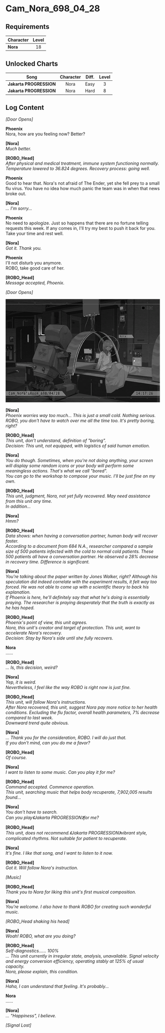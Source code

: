 # Cam_Nora_698_04_28
## Requirements
|Character|Level|
|---------|:---:|
|**Nora** | 18  |

## Unlocked Charts
|         Song          |Character|Diff.|Level|
|-----------------------|:-------:|:---:|:---:|
|**Jakarta PROGRESSION**|  Nora   |Easy |  3  |
|**Jakarta PROGRESSION**|  Nora   |Hard |  8  |

## Log Content
*\[Door Opens\]*

**Phoenix**<br>
Nora, how are you feeling now? Better?

**[Nora]**<br>
*Much better.*

**[ROBO_Head]**<br>
*After physical and medical treatment, immune system functioning normally. <br>
Temperature lowered to 36.824 degrees. Recovery process: going well.*

**Phoenix**<br>
Good to hear that. Nora's not afraid of The Ender, yet she fell prey to a small flu virus. You have no idea how much panic the team was in when that news broke out.

**[Nora]**<br>
*... I'm sorry...*

**Phoenix**<br>
No need to apologize. Just so happens that there are no fortune telling requests this week. If any comes in, I'll try my best to push it back for you. Take your time and rest well.

**[Nora]**<br>
*Got it. Thank you.*

**Phoenix**<br>
I'll not disturb you anymore.<br>
ROBO, take good care of her.

**[ROBO_Head]**<br>
*Message accepted, Phoenix.*

*\[Door Opens\]*

![noos2601.png](./attachments/noos2601.png)

**[Nora]**<br>
*Phoenix worries way too much... This is just a small cold. Nothing serious.<br>
ROBO, you don't have to watch over me all the time too. It's pretty boring, right?*

**[ROBO_Head]**<br>
*This unit, don't understand, definition of "boring".<br>
Decision: This unit, not equipped, with logistics of said human emotion.*

**[Nora]**<br>
*You do though. Sometimes, when you're not doing anything, your screen will display some random icons or your body will perform some meaningless actions. That's what we call "bored".<br>
You can go to the workshop to compose your music. I'll be just fine on my own.*

**[ROBO_Head]**<br>
*This unit, judgment, Nora, not yet fully recovered. May need assistance from this unit any time.<br>
In addition...*

**[Nora]**<br>
*Hmm?*

**[ROBO_Head]**<br>
*Data shows: when having a conversation partner, human body will recover faster.<br>
According to a document from 684 N.A., researcher compared a sample size of 500 patients infected with the cold to normal cold patients. These 500 patients all have a conversation partner. He observed a 28% decrease in recovery time. Difference is significant.*

**[Nora]**<br>
*You're talking about the paper written by Jones Walker, right? Although his speculation did indeed correlate with the experiment results, it felt way too forced. He was not able to come up with a scientific theory to back his explanation.<br>
If Phoenix is here, he'll definitely say that what he's doing is essentially praying. The researcher is praying desperately that the truth is exactly as he has hoped.*

**[ROBO_Head]**<br>
*Phoenix's point of view, this unit agrees.<br>
Nora, this unit's creator and target of protection. This unit, want to accelerate Nora's recovery.<br>
Decision: Stay by Nora's side until she fully recovers.*

**Nora**<br>
......

**[ROBO_Head]**<br>
*... Is, this decision, weird?*

**[Nora]**<br>
*Yep, it is weird.<br>
Nevertheless, I feel like the way ROBO is right now is just fine.*

**[ROBO_Head]**<br>
*This unit, will follow Nora's instructions.<br>
After Nora recovered, this unit, suggest Nora pay more notice to her health conditions. Excluding the flu factor, overall health parameters, 7% decrease compared to last week. <br>
Downward trend quite obvious.*

**[Nora]**<br>
*... Thank you for the consideration, ROBO. I will do just that.<br>
If you don't mind, can you do me a favor?*

**[ROBO_Head]**<br>
*Of course.*

**[Nora]**<br>
*I want to listen to some music. Can you play it for me?*

**[ROBO_Head]**<br>
*Command accepted. Commence operation.<br>
This unit, searching music that helps body recuperate, 7,902,005 results found...*

**[Nora]**<br>
*You don't have to search.<br>
Can you play《Jakarta PROGRESSION》for me?*

**[ROBO_Head]**<br>
*This unit, does not recommend.《Jakarta PROGRESSION》vibrant style, complicated rhythms. Not suitable for patient to recuperate.*

**[Nora]**<br>
*It's fine. I like that song, and I want to listen to it now.*

**[ROBO_Head]**<br>
*Got it. Will follow Nora's instruction.*

*\[Music\]*

**[ROBO_Head]**<br>
*Thank you to Nora for liking this unit's first musical composition.*

**[Nora]**<br>
*You're welcome. I also have to thank ROBO for creating such wonderful music.*

*\[ROBO_Head shaking his head\]*

**[Nora]**<br>
*Woah! ROBO, what are you doing?*

**[ROBO_Head]**<br>
*Self\-diagnostics...... 100%<br>
... This unit currently in irregular state, analysis, unavailable. Signal velocity and energy conversion efficiency, operating stably at 125% of usual capacity.<br>
Nora, please explain, this condition.*

**[Nora]**<br>
*Haha, I can understand that feeling. It's probably...*

**Nora**<br>
......

**[Nora]**<br>
*... "Happiness", I believe.*

*[Signal Lost]*
